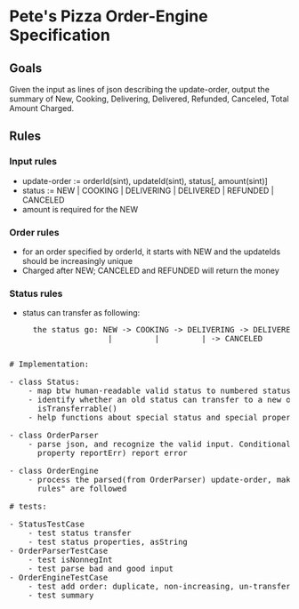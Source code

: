 # Pete's Pizza Order-Engine Specification

## Goals
Given the input as lines of json describing the update-order, output the
summary of New, Cooking, Delivering, Delivered, Refunded, Canceled, Total
Amount Charged.

## Rules

### Input rules

- update-order := orderId(sint), updateId(sint), status[, amount(sint)]
- status := NEW | COOKING | DELIVERING | DELIVERED | REFUNDED | CANCELED
- amount is required for the NEW

### Order rules

- for an order specified by orderId, it starts with NEW and the updateIds should 
  be increasingly unique
- Charged after NEW; CANCELED and REFUNDED will return the money

### Status rules

- status can transfer as following:
<pre>
     the status go: NEW -> COOKING -> DELIVERING -> DELIVERED -> REFUNDED
                     |         |         | -> CANCELED
<pre>

# Implementation:

- class Status:
    - map btw human-readable valid status to numbered status, see init()
    - identify whether an old status can transfer to a new one, see
      isTransferrable()
    - help functions about special status and special properties

- class OrderParser
    - parse json, and recognize the valid input. Conditionally(based on the
      property reportErr) report error

- class OrderEngine
    - process the parsed(from OrderParser) update-order, make sure the "Order
      rules" are followed

# tests:

- StatusTestCase
    - test status transfer
    - test status properties, asString
- OrderParserTestCase
    - test isNonnegInt
    - test parse bad and good input
- OrderEngineTestCase
    - test add order: duplicate, non-increasing, un-transferrable, ok
    - test summary
